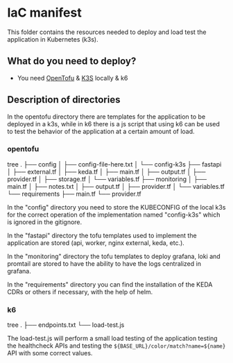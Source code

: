 # IaC manifest 

This folder contains the resources needed to deploy and load test the application in Kubernetes (k3s).

## What do you need to deploy?

- You need [OpenTofu](https://opentofu.org) & [K3S](https://k3s.io) locally & k6


## Description of directories

In the opentofu directory there are templates for the application to be deployed in a k3s, while in k6 there is a js script that using k6 can be used to test the behavior of the application at a certain amount of load.

### opentofu

tree
.
├── config
│   ├── config-file-here.txt
│   └── config-k3s
├── fastapi
│   ├── external.tf
│   ├── keda.tf
│   ├── main.tf
│   ├── output.tf
│   ├── provider.tf
│   ├── storage.tf
│   └── variables.tf
├── monitoring
│   ├── main.tf
│   ├── notes.txt
│   ├── output.tf
│   ├── provider.tf
│   └── variables.tf
└── requirements
    ├── main.tf
    └── provider.tf

In the "config" directory you need to store the KUBECONFIG of the local k3s for the correct operation of the implementation named "config-k3s" which is ignored in the gitignore.

In the "fastapi" directory the tofu templates used to implement the application are stored (api, worker, nginx external, keda, etc.).

In the "monitoring" directory the tofu templates to deploy grafana, loki and promtail are stored to have the ability to have the logs centralized in grafana.

In the "requirements" directory you can find the installation of the KEDA CDRs or others if necessary, with the help of helm.

### k6

tree
.
├── endpoints.txt
└── load-test.js

The load-test.js will perform a small load testing of the application testing the healthcheck APIs and testing the `${BASE_URL}/color/match?name=${name}` API with some correct values.

